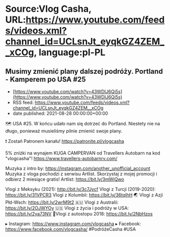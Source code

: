 # Source:Vlog Casha, URL:https://www.youtube.com/feeds/videos.xml?channel_id=UCLsnJt_eyqkGZ4ZEM__xCOg, language:pl-PL

## Musimy zmienić plany dalszej podróży. Portland - Kamperem po USA #25
 - [https://www.youtube.com/watch?v=43WDIJ6Qj5s](https://www.youtube.com/watch?v=43WDIJ6Qj5s)
 - RSS feed: https://www.youtube.com/feeds/videos.xml?channel_id=UCLsnJt_eyqkGZ4ZEM__xCOg
 - date published: 2021-08-28 00:00:00+00:00

🗺️ USA #25. W końcu udało nam się dotrzeć do Portland. Niestety nie na długo, ponieważ musieliśmy pilnie zmienić swoje plany.

❗ Zostań Patronem kanału!
https://patronite.pl/vlogcasha

5% zniżki na wynajem KUGA CAMPERVAN od Travellers Autobarn na kod "vlogcasha"!
https://www.travellers-autobarnrv.com/

Muzyka z intro by: https://instagram.com/another_unofficial_account
Muzyka z vloga pochodzi z serwisu Artlist. Skorzystaj z mojej promocji i odbierz 2 miesiące gratis!
Artlist: https://bit.ly/3mWjQwo

Vlogi z Meksyku (2021): http://bit.ly/3c7Jycf
Vlogi z Turcji (2019-2020): https://bit.ly/31VPCR3
Vlogi z Kolumbii: https://bit.ly/36tqlhH
🌏 Vlogi z Azji Płd-Wsch: https://bit.ly/2wrM9t2
🇦🇺 Vlogi z Australii: https://bit.ly/2OJWYOy
🇺🇸 Vlogi z życia i podróży w USA: https://bit.ly/2ya73NV
🚙Vlogi z autostopu 2018: https://bit.ly/2NbHzos

▸ Instagram: https://www.instagram.com/vlogcasha
▸ Facebook: https://www.facebook.com/vlogcasha/
#PodróżeCasha #USA

